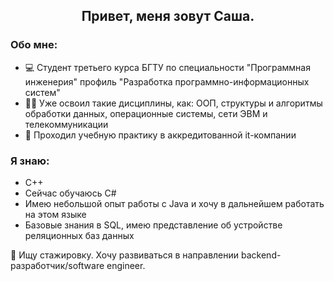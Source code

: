 <div align="center">
  <h2>Привет, меня зовут Саша.</h2>
</div>

<div>
  <h3>Обо мне:</h3>
  <ul>
    <li>💻 Студент третьего курса БГТУ по специальности "Программная инженерия" профиль "Разработка программно-информационных систем"</li>
    <li>👨‍🎓 Уже освоил такие дисциплины, как: ООП, структуры и алгоритмы обработки данных, операционные системы, сети ЭВМ и телекоммуникации</li>
    <li>💼 Проходил учебную практику в аккредитованной it-компании</li>
</div>

<div>
  <h3>Я знаю:</h3>
  <ul>
    <li>С++</li>
    <li>Сейчас обучаюсь C#</li>
    <li>Имею небольшой опыт работы с Java и хочу в дальнейшем работать на этом языке</li>
    <li>Базовые знания в SQL, имею представление об устройстве реляционных баз данных</li>
  </ul>
</div>

💫 Ищу стажировку. Хочу развиваться в направлении backend-разработчик/software engineer.

<!--
**KrupenyaAleksandr/KrupenyaAleksandr** is a ✨ _special_ ✨ repository because its `README.md` (this file) appears on your GitHub profile.

Here are some ideas to get you started:

- 🔭 I’m currently working on ...
- 🌱 I’m currently learning ...
- 👯 I’m looking to collaborate on ...
- 🤔 I’m looking for help with ...
- 💬 Ask me about ...
- 📫 How to reach me: ...
- 😄 Pronouns: ...
- ⚡ Fun fact: ...
-->
